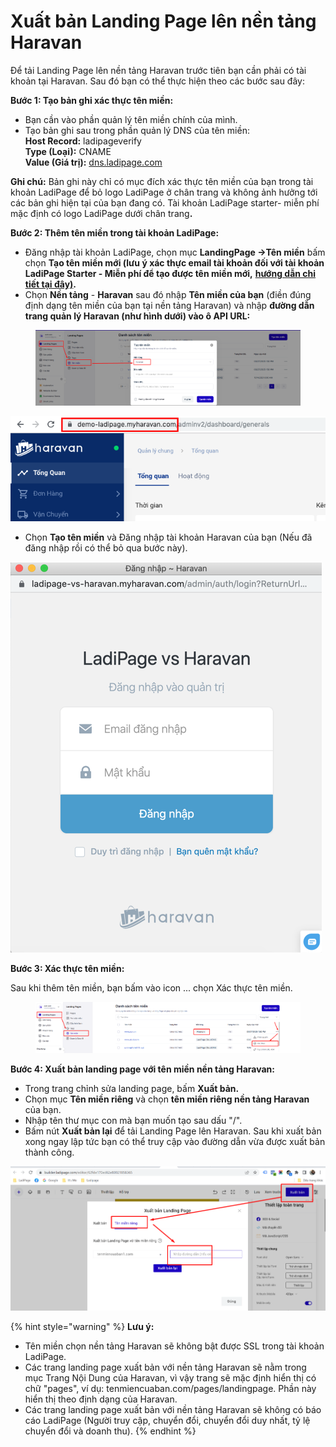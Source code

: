 # Xuất bản Landing Page lên nền tảng Haravan

Để tải Landing Page lên nền tảng Haravan trước tiên bạn cần phải có tài khoản tại Haravan. Sau đó bạn có thể thực hiện theo các bước sau đây:

**Bước 1: Tạo bản ghi xác thực tên miền:**

* Bạn cần vào phần quản lý tên miền chính của mình.
* Tạo bản ghi sau trong phần quản lý DNS của tên miền:\
  **Host Record:** ladipageverify\
  **Type (Loại):** CNAME\
  **Value (Giá trị):** [dns.ladipage.com](http://dns.ladipage.com/)

**Ghi chú:** Bản ghi này chỉ có mục đích xác thực tên miền của bạn trong tài khoản LadiPage để bỏ logo LadiPage ở chân trang và không ảnh hưởng tới các bản ghi hiện tại của bạn đang có. Tài khoản LadiPage starter- miễn phí mặc định có logo LadiPage dưới chân tran&#x67;**.**

**Bước 2: Thêm tên miền trong tài khoản LadiPage:**

* Đăng nhập tài khoản LadiPage, chọn mục  **LandingPage ->Tên miền** bấm chọn **Tạo tên miền mới (lưu ý xác thực email tài khoản đối với tài khoản LadiPage Starter - Miễn phí để tạo được tên miền mới,** [**hướng dẫn chi tiết tại đây)**](../../vii.-quan-ly-landingpage/chinh-sua-thong-tin-tai-khoan.md)**.**&#x20;
* Chọn **Nền tảng** - **Haravan** sau đó nhập **Tên miền của bạn** (điền đúng định dạng tên miền của bạn tại nền tảng Haravan) và nhập **đường dẫn trang quản lý Haravan (như hình dưới) vào ô API URL:**

<figure><img src="../../.gitbook/assets/image (1219).png" alt=""><figcaption></figcaption></figure>

![](<../../.gitbook/assets/image (503).png>)

* Chọn **Tạo tên miền** và Đăng nhập tài khoản Haravan của bạn (Nếu đã đăng nhập rồi có thể bỏ qua bước này).

![](<../../.gitbook/assets/image (368).png>)

**Bước 3: Xác thực tên miền:**

Sau khi thêm tên miền, bạn bấm vào icon ... chọn Xác thực tên miền.

<figure><img src="../../.gitbook/assets/image (1220).png" alt=""><figcaption></figcaption></figure>

**Bước 4: Xuất bản landing page với tên miền nền tảng Haravan:**

* Trong trang chỉnh sửa landing page, bấm **Xuất bản.**
* Chọn mục **Tên miền riêng** và chọn **tên miền riêng nền tảng Haravan** của bạn.
* Nhập tên thư mục con mà bạn muốn tạo sau dấu "/".
* Bấm nút **Xuất bản lại** để tải Landing Page lên Haravan. Sau khi xuất bản xong ngay lập tức bạn có thể truy cập vào đường dẫn vừa được xuất bản thành công.

![](<../../.gitbook/assets/xuất bản với tên miền riêng (2).png>)

{% hint style="warning" %}
**Lưu ý:**&#x20;

* Tên miền chọn nền tảng Haravan sẽ không bật được SSL trong tài khoản LadiPage.
* Các trang landing page xuất bản với nền tảng Haravan sẽ nằm trong mục Trang Nội Dung của Haravan, vì vậy trang sẽ mặc định hiển thị có chữ "pages", ví dụ: tenmiencuaban.com/pages/landingpage. Phần này hiển thị theo định dạng của Haravan.
* Các trang landing page xuất bản với nền tảng Haravan sẽ không có báo cáo LadiPage (Người truy cập, chuyển đổi, chuyển đổi duy nhất, tỷ lệ chuyển đổi và doanh thu).
{% endhint %}
